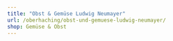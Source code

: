 ```yaml
---
title: "Obst & Gemüse Ludwig Neumayer"
url: /oberhaching/obst-und-gemuese-ludwig-neumayer/
shop: Gemüse & Obst
---
```

